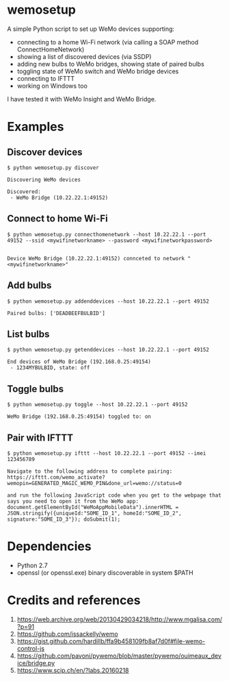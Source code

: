# wemosetup
A simple Python script to set up WeMo devices supporting:
 - connecting to a home Wi-Fi network (via calling a SOAP method ConnectHomeNetwork)
 - showing a list of discovered devices (via SSDP)
 - adding new bulbs to WeMo bridges, showing state of paired bulbs
 - toggling state of WeMo switch and WeMo bridge devices
 - connecting to IFTTT
 - working on Windows too

I have tested it with WeMo Insight and WeMo Bridge.

# Examples

## Discover devices
```shell
$ python wemosetup.py discover

Discovering WeMo devices

Discovered:
 - WeMo Bridge (10.22.22.1:49152)
```

## Connect to home Wi-Fi
```shell
$ python wemosetup.py connecthomenetwork --host 10.22.22.1 --port 49152 --ssid <mywifinetworkname> --password <mywifinetworkpassword>


Device WeMo Bridge (10.22.22.1:49152) connceted to network "<mywifinetworkname>"

```

## Add bulbs
```shell
$ python wemosetup.py addenddevices --host 10.22.22.1 --port 49152

Paired bulbs: ['DEADBEEFBULBID']
```

## List bulbs
```shell
$ python wemosetup.py getenddevices --host 10.22.22.1 --port 49152

End devices of WeMo Bridge (192.168.0.25:49154)
 - 1234MYBULBID, state: off
```

## Toggle bulbs
```shell
$ python wemosetup.py toggle --host 10.22.22.1 --port 49152

WeMo Bridge (192.168.0.25:49154) toggled to: on
```

## Pair with IFTTT
```shell
$ python wemosetup.py ifttt --host 10.22.22.1 --port 49152 --imei 123456789

Navigate to the following address to complete pairing:
https://ifttt.com/wemo_activate?wemopin=GENERATED_MAGIC_WEMO_PIN&done_url=wemo://status=0

and run the following JavaScript code when you get to the webpage that says you need to open it from the WeMo app:
document.getElementById("WeMoAppMobileData").innerHTML = JSON.stringify({uniqueId:"SOME_ID_1", homeId:"SOME_ID_2", signature:"SOME_ID_3"}); doSubmit(1);
```

# Dependencies
- Python 2.7
- openssl (or openssl.exe) binary discoverable in system $PATH

# Credits and references
1. https://web.archive.org/web/20130429034218/http://www.mgalisa.com/?p=91
2. https://github.com/issackelly/wemo
3. https://gist.github.com/hardillb/ffa9b458109fb8af7d0f#file-wemo-control-js
4. https://github.com/pavoni/pywemo/blob/master/pywemo/ouimeaux_device/bridge.py
5. https://www.scip.ch/en/?labs.20160218
